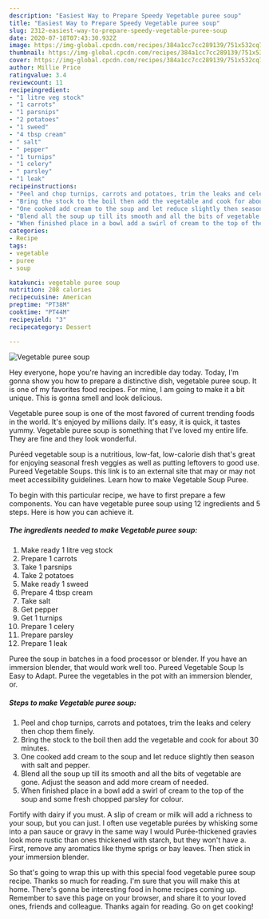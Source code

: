 ```yaml
---
description: "Easiest Way to Prepare Speedy Vegetable puree soup"
title: "Easiest Way to Prepare Speedy Vegetable puree soup"
slug: 2312-easiest-way-to-prepare-speedy-vegetable-puree-soup
date: 2020-07-18T07:43:30.932Z
image: https://img-global.cpcdn.com/recipes/384a1cc7cc289139/751x532cq70/vegetable-puree-soup-recipe-main-photo.jpg
thumbnail: https://img-global.cpcdn.com/recipes/384a1cc7cc289139/751x532cq70/vegetable-puree-soup-recipe-main-photo.jpg
cover: https://img-global.cpcdn.com/recipes/384a1cc7cc289139/751x532cq70/vegetable-puree-soup-recipe-main-photo.jpg
author: Millie Price
ratingvalue: 3.4
reviewcount: 11
recipeingredient:
- "1 litre veg stock"
- "1 carrots"
- "1 parsnips"
- "2 potatoes"
- "1 sweed"
- "4 tbsp cream"
- " salt"
- " pepper"
- "1 turnips"
- "1 celery"
- " parsley"
- "1 leak"
recipeinstructions:
- "Peel and chop turnips, carrots and potatoes, trim the leaks and celery then chop them finely."
- "Bring the stock to the boil then add the vegetable and cook for about 30 minutes."
- "One cooked add cream to the soup and let reduce slightly then season with salt and pepper."
- "Blend all the soup up till its smooth and all the bits of vegetable are gone. Adjust the season and add more cream of needed."
- "When finished place in a bowl add a swirl of cream to the top of the soup and some fresh chopped parsley for colour."
categories:
- Recipe
tags:
- vegetable
- puree
- soup

katakunci: vegetable puree soup 
nutrition: 208 calories
recipecuisine: American
preptime: "PT38M"
cooktime: "PT44M"
recipeyield: "3"
recipecategory: Dessert

---
```



![Vegetable puree soup](https://img-global.cpcdn.com/recipes/384a1cc7cc289139/751x532cq70/vegetable-puree-soup-recipe-main-photo.jpg)

Hey everyone, hope you're having an incredible day today. Today, I'm gonna show you how to prepare a distinctive dish, vegetable puree soup. It is one of my favorites food recipes. For mine, I am going to make it a bit unique. This is gonna smell and look delicious.

Vegetable puree soup is one of the most favored of current trending foods in the world. It's enjoyed by millions daily. It's easy, it is quick, it tastes yummy. Vegetable puree soup is something that I've loved my entire life. They are fine and they look wonderful.

Puréed vegetable soup is a nutritious, low-fat, low-calorie dish that&#39;s great for enjoying seasonal fresh veggies as well as putting leftovers to good use. Pureed Vegetable Soups. this link is to an external site that may or may not meet accessibility guidelines. Learn how to make Vegetable Soup Puree.


To begin with this particular recipe, we have to first prepare a few components. You can have vegetable puree soup using 12 ingredients and 5 steps. Here is how you can achieve it.

<!--inarticleads1-->

##### The ingredients needed to make Vegetable puree soup:

1. Make ready 1 litre veg stock
1. Prepare 1 carrots
1. Take 1 parsnips
1. Take 2 potatoes
1. Make ready 1 sweed
1. Prepare 4 tbsp cream
1. Take  salt
1. Get  pepper
1. Get 1 turnips
1. Prepare 1 celery
1. Prepare  parsley
1. Prepare 1 leak


Puree the soup in batches in a food processor or blender. If you have an immersion blender, that would work well too. Pureed Vegetable Soup Is Easy to Adapt. Puree the vegetables in the pot with an immersion blender, or. 

<!--inarticleads2-->

##### Steps to make Vegetable puree soup:

1. Peel and chop turnips, carrots and potatoes, trim the leaks and celery then chop them finely.
1. Bring the stock to the boil then add the vegetable and cook for about 30 minutes.
1. One cooked add cream to the soup and let reduce slightly then season with salt and pepper.
1. Blend all the soup up till its smooth and all the bits of vegetable are gone. Adjust the season and add more cream of needed.
1. When finished place in a bowl add a swirl of cream to the top of the soup and some fresh chopped parsley for colour.


Fortify with dairy if you must. A slip of cream or milk will add a richness to your soup, but you can just. I often use vegetable purées by whisking some into a pan sauce or gravy in the same way I would Purée-thickened gravies look more rustic than ones thickened with starch, but they won&#39;t have a. First, remove any aromatics like thyme sprigs or bay leaves. Then stick in your immersion blender. 

So that's going to wrap this up with this special food vegetable puree soup recipe. Thanks so much for reading. I'm sure that you will make this at home. There's gonna be interesting food in home recipes coming up. Remember to save this page on your browser, and share it to your loved ones, friends and colleague. Thanks again for reading. Go on get cooking!
